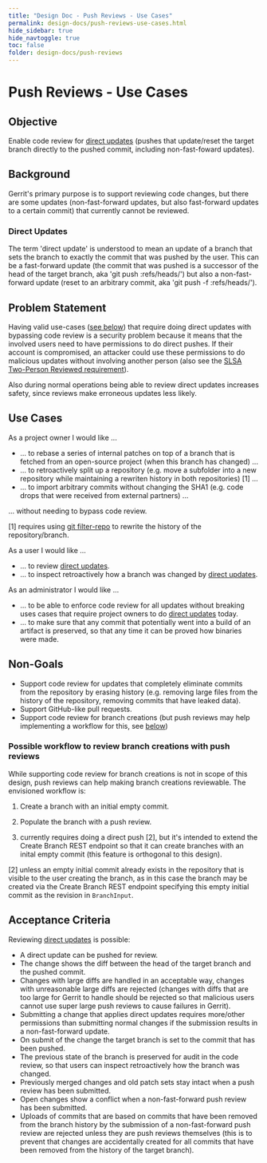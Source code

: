 ```yaml
---
title: "Design Doc - Push Reviews - Use Cases"
permalink: design-docs/push-reviews-use-cases.html
hide_sidebar: true
hide_navtoggle: true
toc: false
folder: design-docs/push-reviews
---
```


# Push Reviews - Use Cases

## <a id="objective">Objective

Enable code review for [direct updates](#direct-updates) (pushes that
update/reset the target branch directly to the pushed commit, including
non-fast-foward updates).

## <a id="background">Background

Gerrit's primary purpose is to support reviewing code changes, but there are
some updates (non-fast-forward updates, but also fast-forward updates to a
certain commit) that currently cannot be reviewed.

### <a id="direct-updates">Direct Updates

The term 'direct update' is understood to mean an update of a branch that sets
the branch to exactly the commit that was pushed by the user. This can be a
fast-forward update (the commit that was pushed is a successor of the head of
the target branch, aka 'git push <SHA1>:refs/heads/<branch>') but also a
non-fast-forward update (reset to an arbitrary commit, aka 'git push -f
<SHA1>:refs/heads/<branch>').

## <a id="problem-statement">Problem Statement

Having valid use-cases ([see below](#use-cases)) that require doing direct
updates with bypassing code review is a security problem because it means that
the involved users need to have permissions to do direct pushes. If their
account is compromised, an attacker could use these permissions to do malicious
updates without involving another person (also see the
[SLSA](https://slsa.dev/spec/v0.1/levels#what-is-slsa) [Two-Person Reviewed
requirement](https://slsa.dev/spec/v0.1/requirements#two-person-reviewed)).

Also during normal operations being able to review direct updates increases
safety, since reviews make erroneous updates less likely.

## <a id="use-cases">Use Cases

As a project owner I would like ...

* ... to rebase a series of internal patches on top of a branch that is
  fetched from an open-source project (when this branch has changed) ...
* ... to retroactively split up a repository (e.g. move a subfolder into a new
  repository while maintaining a rewriten history in both repositories) [1] ...
* ... to import arbitrary commits without changing the SHA1 (e.g. code drops
  that were received from external partners) ...

... without needing to bypass code review.

[1] requires using [git filter-repo](https://github.com/newren/git-filter-repo/)
to rewrite the history of the repository/branch.

As a user I would like ...

* ... to review [direct updates](#direct-updates).
* ... to inspect retroactively how a branch was changed by [direct
  updates](#direct-updates).

As an administrator I would like ...

* ... to be able to enforce code review for all updates without breaking uses
  cases that require project owners to do [direct updates](#direct-updates)
  today.
* ... to make sure that any commit that potentially went into a build of an
  artifact is preserved, so that any time it can be proved how binaries were
  made.

## <a id="non-goals">Non-Goals

* Support code review for updates that completely eliminate commits from the
  repository by erasing history (e.g. removing large files from the history of
  the repository, removing commits that have leaked data).
* Support GitHub-like pull requests.
* Support code review for branch creations (but push reviews may help
  implementing a workflow for this, see [below](how-to-review-branch-creations))

### <a id="how-to-review-branch-creation">Possible workflow to review branch creations with push reviews

While supporting code review for branch creations is not in scope of this
design, push reviews can help making branch creations reviewable. The envisioned
workflow is:

1. Create a branch with an initial empty commit.
2. Populate the branch with a push review.

1. currently requires doing a direct push [2], but it's intended to extend the
Create Branch REST endpoint so that it can create branches with an inital empty
commit (this feature is orthogonal to this design).

[2] unless an empty initial commit already exists in the repository that is
visible to the user creating the branch, as in this case the branch may be
created via the Create Branch REST endpoint specifying this empty initial commit
as the revision in `BranchInput`.

## <a id="acceptance-criteria">Acceptance Criteria

Reviewing [direct updates](#direct-updates) is possible:

* A direct update can be pushed for review.
* The change shows the diff between the head of the target branch and the pushed
  commit.
* Changes with large diffs are handled in an acceptable way, changes with
  unreasonable large diffs are rejected (changes with diffs that are too large
  for Gerrit to handle should be rejected so that malicious users cannot use
  super large push reviews to cause failures in Gerrit).
* Submitting a change that applies direct updates requires more/other
  permissions than submitting normal changes if the submission results in a
  non-fast-forward update.
* On submit of the change the target branch is set to the commit that has been
  pushed.
* The previous state of the branch is preserved for audit in the code review, so
  that users can inspect retroactively how the branch was changed.
* Previously merged changes and old patch sets stay intact when a push review
  has been submitted.
* Open changes show a conflict when a non-fast-forward push review has been
  submitted.
* Uploads of commits that are based on commits that have been removed from the
  branch history by the submission of a non-fast-forward push review are
  rejected unless they are push reviews themselves (this is to prevent that
  changes are accidentally created for all commits that have been removed from
  the history of the target branch).


